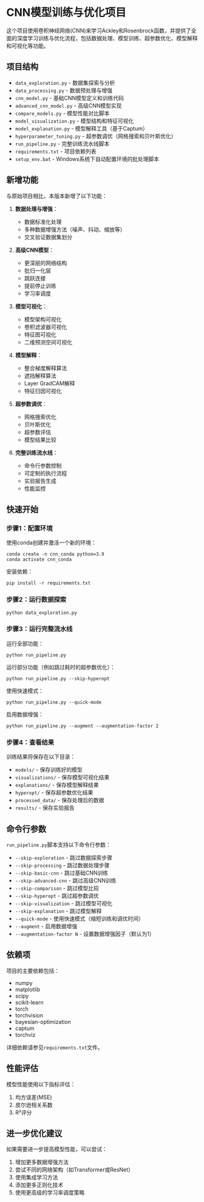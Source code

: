 # CNN模型训练与优化项目

这个项目使用卷积神经网络(CNN)来学习Ackley和Rosenbrock函数，并提供了全面的深度学习训练与优化流程，包括数据处理、模型训练、超参数优化、模型解释和可视化等功能。

## 项目结构

- `data_exploration.py` - 数据集探索与分析
- `data_processing.py` - 数据预处理与增强
- `cnn_model.py` - 基础CNN模型定义和训练代码
- `advanced_cnn_model.py` - 高级CNN模型实现
- `compare_models.py` - 模型性能对比脚本
- `model_visualization.py` - 模型结构和特征可视化
- `model_explanation.py` - 模型解释工具（基于Captum）
- `hyperparameter_tuning.py` - 超参数调优（网格搜索和贝叶斯优化）
- `run_pipeline.py` - 完整训练流水线脚本
- `requirements.txt` - 项目依赖列表
- `setup_env.bat` - Windows系统下自动配置环境的批处理脚本

## 新增功能

与原始项目相比，本版本新增了以下功能：

1. **数据处理与增强**：
   - 数据标准化处理
   - 多种数据增强方法（噪声、抖动、缩放等）
   - 交叉验证数据集划分

2. **高级CNN模型**：
   - 更深层的网络结构
   - 批归一化层
   - 跳跃连接
   - 提前停止训练
   - 学习率调度

3. **模型可视化**：
   - 模型架构可视化
   - 卷积滤波器可视化
   - 特征图可视化
   - 二维预测空间可视化

4. **模型解释**：
   - 整合梯度解释算法
   - 遮挡解释算法
   - Layer GradCAM解释
   - 特征归因可视化

5. **超参数调优**：
   - 网格搜索优化
   - 贝叶斯优化
   - 超参数评估
   - 模型结果比较

6. **完整训练流水线**：
   - 命令行参数控制
   - 可定制的执行流程
   - 实验报告生成
   - 性能监控

## 快速开始

### 步骤1：配置环境

使用conda创建并激活一个新的环境：

```
conda create -n cnn_conda python=3.9
conda activate cnn_conda
```

安装依赖：

```
pip install -r requirements.txt
```

### 步骤2：运行数据探索

```
python data_exploration.py
```

### 步骤3：运行完整流水线

运行全部功能：

```
python run_pipeline.py
```

运行部分功能（例如跳过耗时的超参数优化）：

```
python run_pipeline.py --skip-hyperopt
```

使用快速模式：

```
python run_pipeline.py --quick-mode
```

启用数据增强：

```
python run_pipeline.py --augment --augmentation-factor 2
```

### 步骤4：查看结果

训练结果将保存在以下目录：

- `models/` - 保存训练好的模型
- `visualizations/` - 保存模型可视化结果
- `explanations/` - 保存模型解释结果
- `hyperopt/` - 保存超参数优化结果
- `processed_data/` - 保存处理后的数据
- `results/` - 保存实验报告

## 命令行参数

`run_pipeline.py`脚本支持以下命令行参数：

- `--skip-exploration` - 跳过数据探索步骤
- `--skip-processing` - 跳过数据处理步骤
- `--skip-basic-cnn` - 跳过基础CNN训练
- `--skip-advanced-cnn` - 跳过高级CNN训练
- `--skip-comparison` - 跳过模型比较
- `--skip-hyperopt` - 跳过超参数调优
- `--skip-visualization` - 跳过模型可视化
- `--skip-explanation` - 跳过模型解释
- `--quick-mode` - 使用快速模式（缩短训练和调优时间）
- `--augment` - 启用数据增强
- `--augmentation-factor N` - 设置数据增强因子（默认为1）

## 依赖项

项目的主要依赖包括：

- numpy
- matplotlib
- scipy
- scikit-learn
- torch
- torchvision
- bayesian-optimization
- captum
- torchviz

详细依赖请参见`requirements.txt`文件。

## 性能评估

模型性能使用以下指标评估：

1. 均方误差(MSE)
2. 皮尔逊相关系数
3. R²评分

## 进一步优化建议

如果需要进一步提高模型性能，可以尝试：

1. 增加更多数据增强方法
2. 尝试不同的网络架构（如Transformer或ResNet）
3. 使用集成学习方法
4. 添加更多正则化技术
5. 使用更高级的学习率调度策略 
